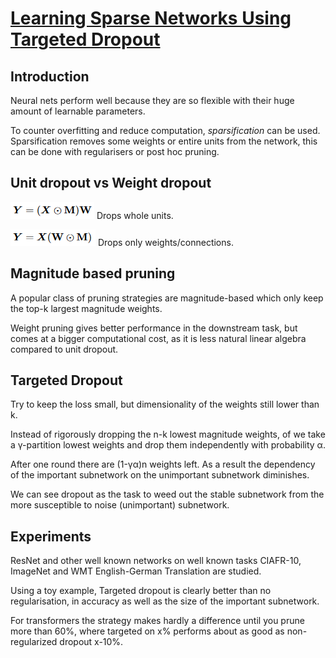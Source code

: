 # [Learning Sparse Networks Using Targeted Dropout](https://arxiv.org/pdf/1905.13678.pdf)
## Introduction
Neural nets perform well because they are so flexible with their huge amount of learnable parameters.

To counter overfitting and reduce computation, *sparsification* can be used.
Sparsification removes some weights or entire units from the network, this can be done with regularisers or post hoc pruning.
## Unit dropout vs Weight dropout

![Unit dropout](images/unit_dropout.PNG)
Drops whole units.


![Weight dropout](images/weight_dropout.PNG)
Drops only weights/connections.
## Magnitude based pruning
A popular class of pruning strategies are magnitude-based which only keep the top-k largest magnitude weights.

Weight pruning gives better performance in the downstream task, but comes at a bigger computational cost, as it is less natural linear algebra compared to unit dropout.

## Targeted Dropout
Try to keep the loss small, but dimensionality of the weights still lower than k.

Instead of rigorously dropping the n-k lowest magnitude weights, of we take a &gamma;-partition lowest weights and drop them independently with probability &alpha;.

After one round there are (1-&gamma;&alpha;)n weights left. As a result the dependency of the important subnetwork on the unimportant subnetwork diminishes.

We can see dropout as the task to weed out the stable subnetwork from the more susceptible to noise (unimportant) subnetwork. 

## Experiments
ResNet and other well known networks on well known tasks CIAFR-10, ImageNet and WMT English-German Translation are studied.

Using a toy example, Targeted dropout is clearly better than no regularisation, in accuracy as well as the size of the important subnetwork.

For transformers the strategy makes hardly a difference until you prune more than 60%, where targeted on x% performs about as good as non-regularized dropout x-10%.